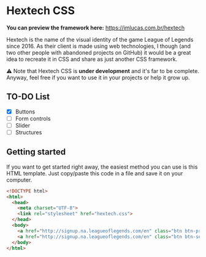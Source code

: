 # Hextech CSS
**You can preview the framework here:** https://imlucas.com.br/hextech

Hextech is the name of the visual identity of the game League of Legends since 2016. As their client is made using web technologies, I though (and two other people with abandoned projects on GitHub) it would be a great idea to recreate it in CSS and share as just another CSS framework.

:warning: Note that Hextech CSS is **under development** and it's far to be complete. Anyway, feel free if you want to use it in your projects or help it grow up.

## TO-DO List
- [x] Buttons
- [ ] Form controls
- [ ] Slider
- [ ] Structures

## Getting started
If you want to get started right away, the easiest method you can use is this HTML template. Just copy/paste this code in a file and save it on your computer.

```html
<!DOCTYPE html>
<html>
  <head>
    <meta charset="UTF-8">
    <link rel="stylesheet" href="hextech.css">
  </head>
  <body>
    <a href="http://signup.na.leagueoflegends.com/en" class="btn btn-primary">Button</a><br><br>
    <a href="http://signup.na.leagueoflegends.com/en" class="btn btn-secondary">Another button</a>
  </body>
</html>
```
